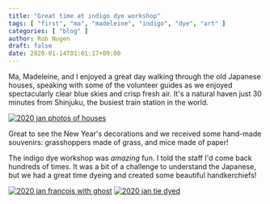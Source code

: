 ```yaml
---
title: "Great time at indigo dye workshop"
tags: [ "first", "ma", "madeleine", "indigo", "dye", "art" ]
categories: [ "blog" ]
author: Rob Nugen
draft: false
date: 2020-01-14T01:01:17+09:00
---
```


Ma, Madeleine, and I enjoyed a great day walking through the old
Japanese houses, speaking with some of the volunteer guides as we
enjoyed spectacularly clear blue skies and crisp fresh air.  It's a
natural haven just 30 minutes from Shinjuku, the busiest train station
in the world.

[![2020 jan photos of houses](//b.robnugen.com/journal/2020/thumbs/2020_jan_photos_of_houses.jpg)](//b.robnugen.com/journal/2020/2020_jan_photos_of_houses.jpg)

Great to see the New Year's decorations and we received some hand-made
souvenirs: grasshoppers made of grass, and mice made of paper!

The indigo dye workshop was *amazing* fun.  I told the staff I'd come back
hundreds of times.  It was a bit of a challenge to understand the
Japanese, but we had a great time dyeing and created some beautiful handkerchiefs!

[![2020 jan francois with ghost](//b.robnugen.com/journal/2020/thumbs/2020_jan_francois_with_ghost.jpg)](//b.robnugen.com/journal/2020/2020_jan_francois_with_ghost.jpg)
[![2020 jan tie dyed](//b.robnugen.com/journal/2020/thumbs/2020_jan_tie_dyed.jpg)](//b.robnugen.com/journal/2020/2020_jan_tie_dyed.jpg)
